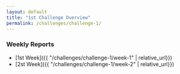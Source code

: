 ```yaml
---
layout: default
title: "1st Challenge Overview"
permalink: /challenges/challenge-1/
---
```


### Weekly Reports

- [1st Week]({{ "/challenges/challenge-1/week-1" | relative_url}})
- [2st Week]({{ "/challenges/challenge-1/week-2" | relative_url}})
